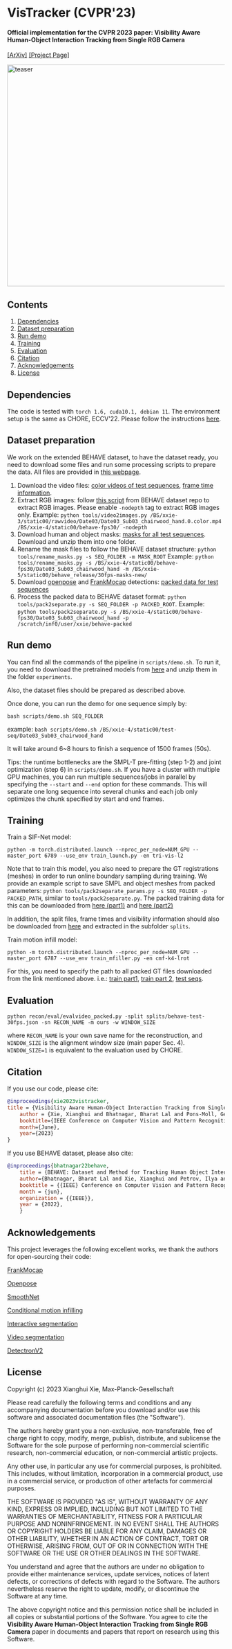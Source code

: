 # VisTracker (CVPR'23)
#### Official implementation for the CVPR 2023 paper: Visibility Aware Human-Object Interaction Tracking from Single RGB Camera

[[ArXiv]](https://arxiv.org/abs/2303.16479) [[Project Page]](http://virtualhumans.mpi-inf.mpg.de/VisTracker/)

<p align="left">
<img src="https://datasets.d2.mpi-inf.mpg.de/cvpr23vistracker/teaser.png" alt="teaser" width="512"/>
</p>

## Contents 
1. [Dependencies](#dependencies)
2. [Dataset preparation](#dataset-preparation)
3. [Run demo](#run-demo)
4. [Training](#training)
5. [Evaluation](#evaluation)
5. [Citation](#citation)
6. [Acknowledgements](#acknowledgements)
6. [License](#license)

## Dependencies
The code is tested with `torch 1.6, cuda10.1, debian 11`. The environment setup is the same as CHORE, ECCV'22. Please follow the instructions [here](https://github.com/xiexh20/CHORE#dependencies). 


## Dataset preparation
We work on the extended BEHAVE dataset, to have the dataset ready, you need to download some files and run some processing scripts to prepare the data. All files are provided in [this webpage](https://virtualhumans.mpi-inf.mpg.de/behave/license.html). 

1. Download the video files: [color videos of test sequences](https://datasets.d2.mpi-inf.mpg.de/cvpr22behave/video/date03_color.tar), [frame time information](https://datasets.d2.mpi-inf.mpg.de/cvpr22behave/video/date03_time.tar). 
2. Extract RGB images: follow [this script](https://github.com/xiexh20/behave-dataset#generate-images-from-raw-videos) from BEHAVE dataset repo to extract RGB images. Please enable `-nodepth` tag to extract RGB images only. Example: `python tools/video2images.py /BS/xxie-3/static00/rawvideo/Date03/Date03_Sub03_chairwood_hand.0.color.mp4 /BS/xxie-4/static00/behave-fps30/ -nodepth`
3. Download human and object masks: [masks for all test sequences](https://datasets.d2.mpi-inf.mpg.de/cvpr22behave/masks/masks-date03.tar). Download and unzip them into one folder. 
4. Rename the mask files to follow the BEHAVE dataset structure: `python tools/rename_masks.py -s SEQ_FOLDER -m MASK_ROOT` Example: `python tools/rename_masks.py -s /BS/xxie-4/static00/behave-fps30/Date03_Sub03_chairwood_hand -m /BS/xxie-5/static00/behave_release/30fps-masks-new/`
5. Download [openpose](https://github.com/CMU-Perceptual-Computing-Lab/openpose) and [FrankMocap](https://github.com/facebookresearch/frankmocap) detections: [packed data for test sequences](https://datasets.d2.mpi-inf.mpg.de/cvpr22behave/behave-packed-test-seqs.zip)
6. Process the packed data to BEHAVE dataset format: `python tools/pack2separate.py -s SEQ_FOLDER -p PACKED_ROOT`. Example: `python tools/pack2separate.py -s /BS/xxie-4/static00/behave-fps30/Date03_Sub03_chairwood_hand -p /scratch/inf0/user/xxie/behave-packed`

## Run demo 
You can find all the commands of the pipeline in `scripts/demo.sh`. To run it, you need to download the pretrained models from [here](https://datasets.d2.mpi-inf.mpg.de/cvpr23vistracker/models.zip) and unzip them in the folder `experiments`. 

Also, the dataset files should be prepared as described above. 

Once done, you can run the demo for one sequence simply by:
```shell
bash scripts/demo.sh SEQ_FOLDER 
```
example: `bash scripts/demo.sh /BS/xxie-4/static00/test-seq/Date03_Sub03_chairwood_hand`

It will take around 6~8 hours to finish a sequence of 1500 frames (50s). 

Tips: the runtime bottlenecks are the SMPL-T pre-fitting (step 1-2) and joint optimization (step 6) in `scripts/demo.sh`. If you have a cluster with multiple GPU machines, you can run multiple sequences/jobs in parallel by specifying the `--start` and `--end` option for these commands. This will separate one long sequence into several chunks and each job only optimizes the chunk specified by start and end frames. 

## Training 
Train a SIF-Net model:
```shell
python -m torch.distributed.launch --nproc_per_node=NUM_GPU --master_port 6789 --use_env train_launch.py -en tri-vis-l2
```
Note that to train this model, you also need to prepare the GT registrations (meshes) in order to run online boundary sampling during training. We provide an example script to save SMPL and object meshes from packed parameters:
`python tools/pack2separate_params.py -s SEQ_FOLDER -p PACKED_PATH`, similar to `tools/pack2separate.py`. The packed training data for this can be downloaded from [here (part1)](https://datasets.d2.mpi-inf.mpg.de/cvpr22behave/behave-packed-train-seqs-p1.zip) and [here (part2)](https://datasets.d2.mpi-inf.mpg.de/cvpr22behave/behave-packed-train-seqs-p2.zip)

In addition, the split files, frame times and visibility information should also be downloaded from [here](https://datasets.d2.mpi-inf.mpg.de/cvpr23vistracker/behave-splits.zip) and extracted in the subfolder `splits`. 

Train  motion infill model:
```shell
python -m torch.distributed.launch --nproc_per_node=NUM_GPU --master_port 6787 --use_env train_mfiller.py -en cmf-k4-lrot
```
For this, you need to specify the path to all packed GT files downloaded from the link mentioned above. i.e.: [train part1](https://datasets.d2.mpi-inf.mpg.de/cvpr22behave/behave-packed-train-seqs-p1.zip), [train part 2](https://datasets.d2.mpi-inf.mpg.de/cvpr22behave/behave-packed-train-seqs-p2.zip), [test seqs](https://datasets.d2.mpi-inf.mpg.de/cvpr22behave/behave-packed-test-seqs.zip).  


## Evaluation
```shell
python recon/eval/evalvideo_packed.py -split splits/behave-test-30fps.json -sn RECON_NAME -m ours -w WINDOW_SIZE
```
where `RECON_NAME` is your own save name for the reconstruction, and `WINDOW_SIZE` is the alignment window size (main paper Sec. 4). `WINDOW_SIZE=1` is equivalent to the evaluation used by CHORE. 

## Citation
If you use our code, please cite:
```bibtex
@inproceedings{xie2023vistracker,
title = {Visibility Aware Human-Object Interaction Tracking from Single RGB Camera},
    author = {Xie, Xianghui and Bhatnagar, Bharat Lal and Pons-Moll, Gerard },
    booktitle={IEEE Conference on Computer Vision and Pattern Recognition (CVPR)}, 
    month={June}, 
    year={2023} 
}
```
If you use BEHAVE dataset, please also cite:
```bibtex
@inproceedings{bhatnagar22behave,
    title = {BEHAVE: Dataset and Method for Tracking Human Object Interactions},
    author={Bhatnagar, Bharat Lal and Xie, Xianghui and Petrov, Ilya and Sminchisescu, Cristian and Theobalt, Christian and Pons-Moll, Gerard},
    booktitle = {{IEEE} Conference on Computer Vision and Pattern Recognition (CVPR)},
    month = {jun},
    organization = {{IEEE}},
    year = {2022},
    }
```

## Acknowledgements 
This project leverages the following excellent works, we thank the authors for open-sourcing their code: 

[FrankMocap](https://github.com/facebookresearch/frankmocap)

[Openpose](https://github.com/CMU-Perceptual-Computing-Lab/openpose)

[SmoothNet](https://ailingzeng.site/smoothnet)

[Conditional motion infilling](https://github.com/jihoonerd/Conditional-Motion-In-Betweening)

[Interactive segmentation](https://github.com/SamsungLabs/ritm_interactive_segmentation)

[Video segmentation](https://github.com/hkchengrex/MiVOS)

[DetectronV2](https://github.com/facebookresearch/detectron2)




## License
Copyright (c) 2023 Xianghui Xie, Max-Planck-Gesellschaft

Please read carefully the following terms and conditions and any accompanying documentation before you download and/or use this software and associated documentation files (the "Software").

The authors hereby grant you a non-exclusive, non-transferable, free of charge right to copy, modify, merge, publish, distribute, and sublicense the Software for the sole purpose of performing non-commercial scientific research, non-commercial education, or non-commercial artistic projects.

Any other use, in particular any use for commercial purposes, is prohibited. This includes, without limitation, incorporation in a commercial product, use in a commercial service, or production of other artefacts for commercial purposes.

THE SOFTWARE IS PROVIDED "AS IS", WITHOUT WARRANTY OF ANY KIND, EXPRESS OR IMPLIED, INCLUDING BUT NOT LIMITED TO THE WARRANTIES OF MERCHANTABILITY, FITNESS FOR A PARTICULAR PURPOSE AND NONINFRINGEMENT. IN NO EVENT SHALL THE AUTHORS OR COPYRIGHT HOLDERS BE LIABLE FOR ANY CLAIM, DAMAGES OR OTHER LIABILITY, WHETHER IN AN ACTION OF CONTRACT, TORT OR OTHERWISE, ARISING FROM, OUT OF OR IN CONNECTION WITH THE SOFTWARE OR THE USE OR OTHER DEALINGS IN THE SOFTWARE.

You understand and agree that the authors are under no obligation to provide either maintenance services, update services, notices of latent defects, or corrections of defects with regard to the Software. The authors nevertheless reserve the right to update, modify, or discontinue the Software at any time.

The above copyright notice and this permission notice shall be included in all copies or substantial portions of the Software. You agree to cite the **Visibility Aware Human-Object Interaction Tracking from Single RGB Camera** paper in documents and papers that report on research using this Software.






